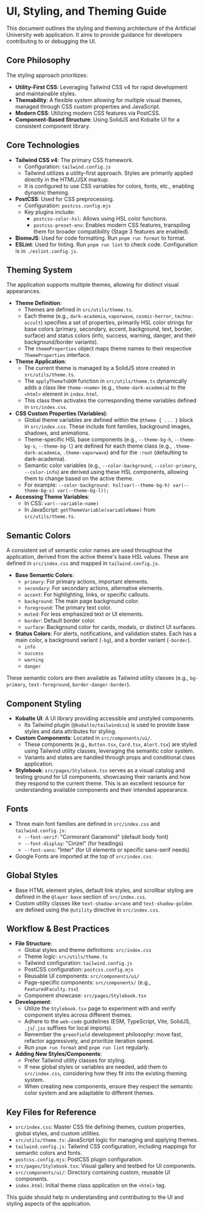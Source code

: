 # UI, Styling, and Theming Guide

This document outlines the styling and theming architecture of the Artificial University web application. It aims to provide guidance for developers contributing to or debugging the UI.

## Core Philosophy

The styling approach prioritizes:

- **Utility-First CSS**: Leveraging Tailwind CSS v4 for rapid development and maintainable styles.
- **Themability**: A flexible system allowing for multiple visual themes, managed through CSS custom properties and JavaScript.
- **Modern CSS**: Utilizing modern CSS features via PostCSS.
- **Component-Based Structure**: Using SolidJS and Kobalte UI for a consistent component library.

## Core Technologies

- **Tailwind CSS v4**: The primary CSS framework.
  - Configuration: `tailwind.config.js`
  - Tailwind utilizes a utility-first approach. Styles are primarily applied directly in the HTML/JSX markup.
  - It is configured to use CSS variables for colors, fonts, etc., enabling dynamic theming.
- **PostCSS**: Used for CSS preprocessing.
  - Configuration: `postcss.config.mjs`
  - Key plugins include:
    - `postcss-color-hsl`: Allows using HSL color functions.
    - `postcss-preset-env`: Enables modern CSS features, transpiling them for broader compatibility (Stage 3 features are enabled).
- **BiomeJS**: Used for code formatting. Run `pnpm run format` to format.
- **ESLint**: Used for linting. Run `pnpm run lint` to check code. Configuration is in `./eslint.config.js`.

## Theming System

The application supports multiple themes, allowing for distinct visual appearances.

- **Theme Definition**:
  - Themes are defined in `src/utils/theme.ts`.
  - Each theme (e.g., `dark-academia`, `vaporwave`, `cosmic-horror`, `techno-occult`) specifies a set of properties, primarily HSL color strings for base colors (primary, secondary, accent, background, text, border, surface) and status colors (info, success, warning, danger, and their background/border variants).
  - The `themeProperties` object maps theme names to their respective `ThemeProperties` interface.
- **Theme Application**:
  - The current theme is managed by a SolidJS store created in `src/utils/theme.ts`.
  - The `applyThemeToDOM` function in `src/utils/theme.ts` dynamically adds a class like `theme-<name>` (e.g., `theme-dark-academia`) to the `<html>` element in `index.html`.
  - This class then activates the corresponding theme variables defined in `src/index.css`.
- **CSS Custom Properties (Variables)**:
  - Global theme variables are defined within the `@theme { ... }` block in `src/index.css`. These include font families, background images, shadows, and animations.
  - Theme-specific HSL base components (e.g., `--theme-bg-h`, `--theme-bg-s`, `--theme-bg-l`) are defined for each theme class (e.g., `.theme-dark-academia`, `.theme-vaporwave`) and for the `:root` (defaulting to dark-academia).
  - Semantic color variables (e.g., `--color-background`, `--color-primary`, `--color-info`) are derived using these HSL components, allowing them to change based on the active theme.
  - For example: `--color-background: hsl(var(--theme-bg-h) var(--theme-bg-s) var(--theme-bg-l));`
- **Accessing Theme Variables**:
  - In CSS: `var(--variable-name)`
  - In JavaScript: `getThemeVariable(variableName)` from `src/utils/theme.ts`.

## Semantic Colors

A consistent set of semantic color names are used throughout the application, derived from the active theme's base HSL values. These are defined in `src/index.css` and mapped in `tailwind.config.js`.

- **Base Semantic Colors**:
  - `primary`: For primary actions, important elements.
  - `secondary`: For secondary actions, alternative elements.
  - `accent`: For highlighting, links, or specific callouts.
  - `background`: The main page background color.
  - `foreground`: The primary text color.
  - `muted`: For less emphasized text or UI elements.
  - `border`: Default border color.
  - `surface`: Background color for cards, modals, or distinct UI surfaces.
- **Status Colors**: For alerts, notifications, and validation states. Each has a main color, a background variant (`-bg`), and a border variant (`-border`).
  - `info`
  - `success`
  - `warning`
  - `danger`

These semantic colors are then available as Tailwind utility classes (e.g., `bg-primary`, `text-foreground`, `border-danger-border`).

## Component Styling

- **Kobalte UI**: A UI library providing accessible and unstyled components.
  - Its Tailwind plugin (`@kobalte/tailwindcss`) is used to provide base styles and data attributes for styling.
- **Custom Components**: Located in `src/components/ui/`.
  - These components (e.g., `Button.tsx`, `Card.tsx`, `Alert.tsx`) are styled using Tailwind utility classes, leveraging the semantic color system.
  - Variants and states are handled through props and conditional class application.
- **Stylebook**: `src/pages/Stylebook.tsx` serves as a visual catalog and testing ground for UI components, showcasing their variants and how they respond to the current theme. This is an excellent resource for understanding available components and their intended appearance.

## Fonts

- Three main font families are defined in `src/index.css` and `tailwind.config.js`:
  - `--font-serif`: "Cormorant Garamond" (default body font)
  - `--font-display`: "Cinzel" (for headings)
  - `--font-sans`: "Inter" (for UI elements or specific sans-serif needs)
- Google Fonts are imported at the top of `src/index.css`.

## Global Styles

- Base HTML element styles, default link styles, and scrollbar styling are defined in the `@layer base` section of `src/index.css`.
- Custom utility classes like `text-shadow-arcane` and `text-shadow-golden` are defined using the `@utility` directive in `src/index.css`.

## Workflow & Best Practices

- **File Structure**:
  - Global styles and theme definitions: `src/index.css`
  - Theme logic: `src/utils/theme.ts`
  - Tailwind configuration: `tailwind.config.js`
  - PostCSS configuration: `postcss.config.mjs`
  - Reusable UI components: `src/components/ui/`
  - Page-specific components: `src/components/` (e.g., `FeaturedFaculty.tsx`)
  - Component showcase: `src/pages/Stylebook.tsx`
- **Development**:
  - Utilize the `Stylebook.tsx` page to experiment with and verify component styles across different themes.
  - Adhere to the `web-code` guidelines (ESM, TypeScript, Vite, SolidJS, `.js`/`.jsx` suffixes for local imports).
  - Remember the `greenfield` development philosophy: move fast, refactor aggressively, and prioritize iteration speed.
  - Run `pnpm run format` and `pnpm run lint` regularly.
- **Adding New Styles/Components**:
  - Prefer Tailwind utility classes for styling.
  - If new global styles or variables are needed, add them to `src/index.css`, considering how they fit into the existing theming system.
  - When creating new components, ensure they respect the semantic color system and are adaptable to different themes.

## Key Files for Reference

- `src/index.css`: Master CSS file defining themes, custom properties, global styles, and custom utilities.
- `src/utils/theme.ts`: JavaScript logic for managing and applying themes.
- `tailwind.config.js`: Tailwind CSS configuration, including mappings for semantic colors and fonts.
- `postcss.config.mjs`: PostCSS plugin configuration.
- `src/pages/Stylebook.tsx`: Visual gallery and testbed for UI components.
- `src/components/ui/`: Directory containing custom, reusable UI components.
- `index.html`: Initial theme class application on the `<html>` tag.

This guide should help in understanding and contributing to the UI and styling aspects of the application.
